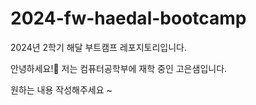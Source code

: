 # 2024-fw-haedal-bootcamp

2024년 2학기 해달 부트캠프 레포지토리입니다.

안녕하세요!👋
저는 컴퓨터공학부에 재학 중인 고은샘입니다.

원하는 내용 작성해주세요 ~
